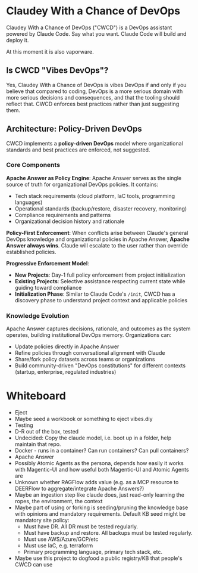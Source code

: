 # Claudey With a Chance of DevOps

Claudey With a Chance of DevOps ("CWCD") is a DevOps assistant powered by Claude Code. Say what you want. Claude Code will build and deploy it.

At this moment it is also vaporware.

## Is CWCD "Vibes DevOps"?

Yes, Claudey With a Chance of DevOps is vibes DevOps if and only if you believe that compared to coding, DevOps is a more serious domain with more serious decisions and consequences, and that the tooling should reflect that. CWCD enforces best practices rather than just suggesting them.

## Architecture: Policy-Driven DevOps

CWCD implements a **policy-driven DevOps** model where organizational standards and best practices are enforced, not suggested.

### Core Components

**Apache Answer as Policy Engine**: Apache Answer serves as the single source of truth for organizational DevOps policies. It contains:
- Tech stack requirements (cloud platform, IaC tools, programming languages)
- Operational standards (backup/restore, disaster recovery, monitoring)
- Compliance requirements and patterns
- Organizational decision history and rationale

**Policy-First Enforcement**: When conflicts arise between Claude's general DevOps knowledge and organizational policies in Apache Answer, **Apache Answer always wins**. Claude will escalate to the user rather than override established policies.

**Progressive Enforcement Model**:
- **New Projects**: Day-1 full policy enforcement from project initialization
- **Existing Projects**: Selective assistance respecting current state while guiding toward compliance
- **Initialization Phase**: Similar to Claude Code's `/init`, CWCD has a discovery phase to understand project context and applicable policies

### Knowledge Evolution

Apache Answer captures decisions, rationale, and outcomes as the system operates, building institutional DevOps memory. Organizations can:
- Update policies directly in Apache Answer
- Refine policies through conversational alignment with Claude
- Share/fork policy datasets across teams or organizations
- Build community-driven "DevOps constitutions" for different contexts (startup, enterprise, regulated industries)

# Whiteboard

- Eject
- Maybe seed a workbook or something to eject vibes.diy
- Testing
- D-R out of the box, tested
- Undecided: Copy the claude model, i.e. boot up in a folder, help maintain that repo.
- Docker - runs in a container? Can run containers? Can pull containers?
- Apache Answer
- Possibly Atomic Agents as the persona, depends how easily it works with Magentic-UI and how useful both Magentic-UI and Atomic Agents are
- Unknown whether RAGFlow adds value (e.g. as a MCP resource to DEERFlow to aggregate/integrate Apache Answers?)
- Maybe an ingestion step like claude does, just read-only learning the ropes, the environment, the context
- Maybe part of using or forking is seeding/pruning the knowledge base with opinions and mandatory requirements. Default KB seed might be mandatory site policy:
  - Must have DR. All DR must be tested regularly.
  - Must have backup and restore. All backups must be tested regularly.
  - Must use AWS/Azure/GCP/etc
  - Must use IaC, e.g. terraform
  - Primary programming language, primary tech stack, etc.
- Maybe use this project to dogfood a public registry/KB that people's CWCD can use
